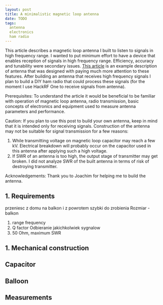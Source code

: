 ```yaml
---
layout: post
title: A minimalistic magnetic loop antenna
date: TODO
tags:
  antenna
  electronics
  ham radio
---
```


This article describes a magnetic loop antenna I built to listen to signals in high frequency range. I wanted to put minimum effort to have a device that enables reception of signals in high frequency range. Efficiency, accuracy and tunability were secondary issues. [This article](https://www.nonstopsystems.com/radio/frank_radio_antenna_magloop-2turn.htm) is an example description of antenna that was designed with paying much more attention to these features. 
After building an antenna that receives high frequency signals I plan to build a DIY ham radio that could process these signals (for the moment I use HackRF One to receive signals from antenna). 

Prerequisites: To understand the article it would be beneficial to be familiar with operation of magnetic loop antenna, radio transmission, basic concepts of electronics and equipment used to measure antenna parameters and performance.

Caution: If you plan to use this post to build your own antenna, keep in mind that it is intended only for receiving signals. Construction of the antenna may not be suitable for signal transmission for a few reasons: 
1. While transmitting voltage on magnetic loop capacitor may reach a few kV. Electrical breakdown will probably occur on the capacitor used in this antenna after applying such a high voltage. 
2. If SWR of an antenna is too high, the output stage of transmitter may get broken. I did not analyze SWR of the built antenna in terms of risk of destroying transmitter.     

Acknowledgements: Thank you to Joachim for helping me to build the antenna.

## 1. Requirements 

przeniesc z domu na balkon i z powrotem
szybki do zrobienia
Rozmiar - balkon
1. range frequency
2. Q factor
Odbieranie jakichkolwiek sygnalow
1. 50 Ohm, maximum SWR

## 1. Mechanical construction 

## Capacitor

## Balloon

## Measurements